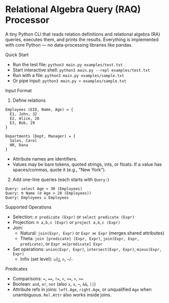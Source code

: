 Relational Algebra Query (RAQ) Processor
=======================================

A tiny Python CLI that reads relation definitions and relational algebra (RA) queries, executes them, and prints the results.
Everything is implemented with core Python — no data-processing libraries like pandas.

Quick Start
- Run the test file: `python3 main.py examples/test.txt`
- Start interactive shell: `python3 main.py --repl examples/test.txt`
- Run with a file: `python3 main.py examples/sample.txt`
- Or pipe input: `python3 main.py < examples/sample.txt`

Input Format
1) Define relations

```
Employees (EID, Name, Age) = {
  E1, John, 32
  E2, Alice, 28
  E3, Bob, 29
}

Departments (Dept, Manager) = {
  Sales, Carol
  HR, Dana
}
```

- Attribute names are identifiers.
- Values may be bare tokens, quoted strings, ints, or floats. If a value has spaces/commas, quote it (e.g., "New York").

2) Add one-line queries (each starts with `Query:`)

```
Query: select Age > 30 (Employees)
Query: π Name (σ Age > 28 (Employees))
Query: Employees ∪ Employees
```

Supported Operations
- Selection: `σ predicate (Expr)` or `select predicate (Expr)`
- Projection: `π a,b,c (Expr)` or `project a,b,c (Expr)`
- Join:
  - Natural: `join(Expr, Expr)` or `Expr ⋈ Expr` (merges shared attributes)
  - Theta: `join [predicate] (Expr, Expr)`, `join(Expr, Expr, predicate)`, or `Expr ⋈[predicate] Expr`
- Set operations: `union(Expr, Expr)`, `intersect(Expr, Expr)`, `minus(Expr, Expr)`
  - Infix (set level): `∪`/`⋃`, `∩`, `−`/`-`

Predicates
- Comparisons: `=`, `==`, `!=`, `<`, `<=`, `>`, `>=`
- Boolean: `and`, `or`, `not` (also `∧`, `∨`, `¬`, `&&`, `||`)
- Attribute refs in joins: `left.Age`, `right.Age`, or unqualified `Age` when unambiguous. `Rel.Attr` also works inside joins.
